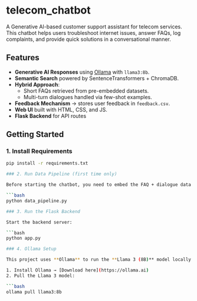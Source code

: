 # telecom_chatbot
A Generative AI-based customer support assistant for telecom services.  
This chatbot helps users troubleshoot internet issues, answer FAQs, log complaints, and provide quick solutions in a conversational manner.

## Features
- **Generative AI Responses** using [Ollama](https://ollama.ai/) with `llama3:8b`.
- **Semantic Search** powered by SentenceTransformers + ChromaDB.
- **Hybrid Approach**:
  - Short FAQs retrieved from pre-embedded datasets.
  - Multi-turn dialogues handled via few-shot examples.
- **Feedback Mechanism** → stores user feedback in `feedback.csv`.
- **Web UI** built with HTML, CSS, and JS.
- **Flask Backend** for API routes 

## Getting Started  

### 1. Install Requirements  
```bash
pip install -r requirements.txt

### 2. Run Data Pipeline (first time only)  

Before starting the chatbot, you need to embed the FAQ + dialogue data into **ChromaDB**:  

```bash
python data_pipeline.py

### 3. Run the Flask Backend  

Start the backend server:  

```bash
python app.py

### 4. Ollama Setup  

This project uses **Ollama** to run the **Llama 3 (8B)** model locally.  

1. Install Ollama → [Download here](https://ollama.ai)  
2. Pull the Llama 3 model:  

```bash
ollama pull llama3:8b



